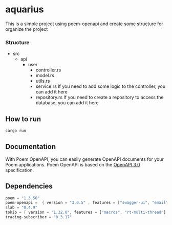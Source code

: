# aquarius

This is a simple project using poem-openapi and create some structure for organize the project

### Structure

- src
  - api
    - user
      - controller.rs
      - model.rs
      - utils.rs
      - service.rs If you need to add some logic to the controller, you can add it here
      - repository.rs If you need to create a repository to access the database, you can add it here

## How to run

```rust
cargo run
```

## Documentation

With Poem OpenAPI, you can easily generate OpenAPI documents for your Poem applications. Poem OpenAPI is based on the [OpenAPI 3.0](https://crates.io/crates/poem-openapi/3.0.5) specification.

## Dependencies

```rust
poem = "1.3.58"
poem-openapi =  { version = "3.0.5" , features = ["swagger-ui", "email"] }
slab = "0.4.9"
tokio = { version = "1.32.0", features = ["macros", "rt-multi-thread"] }
tracing-subscriber = "0.3.17"
```

